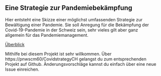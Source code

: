 ## Eine Strategie zur Pandemiebekämpfung

Hier entsteht eine Skizze einer möglichst umfassenden Strategie zur Bewältigung einer Pandemie. Sie soll Anregung für die Bekämpfung der Covid-19-Pandemie in der Schweiz sein, sehr vieles gilt aber ganz allgemein für das Pandemiemanagement.

[Überblick](/strategy/main.md)

Mithilfe bei diesem Projekt ist sehr willkommen. Über https://pnwscm60/CovidstrategyCH gelangst du zum entsprechenden Projekt auf Github. Änderungsvorschläge kannst du einfach über eine neue Issue einreichen. 

